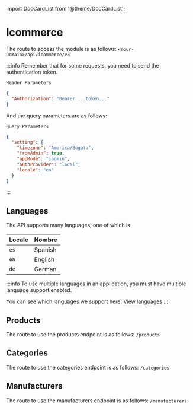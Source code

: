 import DocCardList from '@theme/DocCardList';

# Icommerce

The route to access the module is as follows: `<Your-Domain>/api/icommerce/v3`

:::info
Remember that for some requests, you need to send the authentication token.

`Header Parameters`

```json
{
  "Authorization": "Bearer ...token..."
}
```
And the query parameters are as follows:

`Query Parameters`

```json
{
  "setting": {
    "timezone": "America/Bogota",
    "fromAdmin": true,
    "appMode": "iadmin",
    "authProvider": "local",
    "locale": "en"
  }
}
```
:::

## Languages

The API supports many languages, one of which is:

| Locale   | Nombre  |
|----------|---------|
| `es` | Spanish |
| `en` | English |
| `de` | German  |

:::info
To use multiple languages in an application, you must have multiple language support enabled.

You can see which languages we support here: [View languages](/docs/API/locale/intro)
:::

## Products

The route to use the products endpoint is as follows: `/products`

## Categories

The route to use the categories endpoint is as follows: `/categories`

## Manufacturers

The route to use the manufacturers endpoint is as follows: `/manufacturers`

<DocCardList />